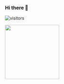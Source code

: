### Hi there 👋

![visitors](https://visitor-badge.glitch.me/badge?page_id=page.id)

<img height="180em" src="https://github-readme-stats.vercel.app/api?username=htagrour&show_icons=true&hide_border=true&&count_private=true&include_all_commits=true">
